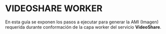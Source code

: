 # VIDEOSHARE WORKER

En esta guía se exponen los pasos a ejecutar para generar la AMI (Imagen) requerida durante conformación de la capa worker del servicio **VideoShare**.
